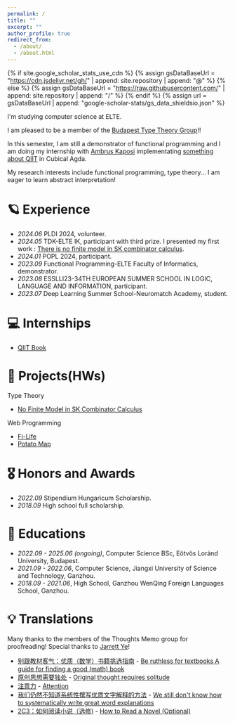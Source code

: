 ```yaml
---
permalink: /
title: ""
excerpt: ""
author_profile: true
redirect_from: 
  - /about/
  - /about.html
---
```


{% if site.google_scholar_stats_use_cdn %}
{% assign gsDataBaseUrl = "https://cdn.jsdelivr.net/gh/" | append: site.repository | append: "@" %}
{% else %}
{% assign gsDataBaseUrl = "https://raw.githubusercontent.com/" | append: site.repository | append: "/" %}
{% endif %}
{% assign url = gsDataBaseUrl | append: "google-scholar-stats/gs_data_shieldsio.json" %}

<span class='anchor' id='about-me'></span>

I'm studying computer science at ELTE. 

I am pleased to be a member of the [Budapest Type Theory Group](https://bitbucket.org/akaposi/tipuselmelet/src/master/)!!

In this semester, I am still a demonstrator of functional programming and I am doing my internship with [Ambrus Kaposi](https://akaposi.github.io/) implementating [something about QIIT](https://github.com/akaposi/langs) in Cubical Agda.

My research interests include functional programming, type theory... I am eager to learn abstract interpretation!


# 🪐 Experience
- *2024.06* PLDI 2024, volunteer.
- *2024.05* TDK-ELTE IK, participant with third prize. I presented my first work : [There is no finite model in SK combinator calculus]().
- *2024.01* POPL 2024, participant.
- *2023.09* Functional Programming-ELTE Faculty of Informatics, demonstrator. 
- *2023.08* ESSLLI23-34TH EUROPEAN SUMMER SCHOOL IN LOGIC, LANGUAGE AND INFORMATION, participant. 
- *2023.07* Deep Learning Summer School-Neuromatch Academy, student.


# 💻 Internships
- [QIIT Book](https://github.com/akaposi/langs)
  
# 👾 Projects(HWs)
Type Theory
- [No Finite Model in SK Combinator Calculus](https://github.com/akaposi/langs/blob/main/untyped-sk/NoFiniteModel.agda)

Web Programming
- [Fi-Life](https://people.inf.elte.hu/s5owd3/Fi-Life/index.html)
- [Potato Map](https://people.inf.elte.hu/s5owd3/Potato-Map/game.html)

# 🎖 Honors and Awards
- *2022.09* Stipendium Hungaricum Scholarship. 
- *2018.09* High school full scholarship. 

# 📖 Educations
- *2022.09 - 2025.06 (ongoing)*, Computer Science BSc, Eötvös Loránd University, Budapest.
- *2021.09 - 2022.06*, Computer Science, Jiangxi University of Science and Technology, Ganzhou.
- *2018.09 - 2021.06*, High School, Ganzhou WenQing Foreign Languages School, Ganzhou. 

# 💡 Translations
Many thanks to the members of the Thoughts Memo group for proofreading! Special thanks to [Jarrett Ye](https://github.com/L-M-Sherlock)!
- [别跟教材客气：优质（数学）书籍挑选指南](https://zhuanlan.zhihu.com/p/619764249) - [Be ruthless for textbooks A guide for finding a good (math) book](https://docs.google.com/document/d/e/2PACX-1vTkqKg5IxCmPbw7JqnAWxoypaYNFH3XJd4UgYw4PufP09zzzW6j3v-CYXZkpD83sVrzygvg7gLbjM_Q/pub)
- [原创思想需要独处](https://zhuanlan.zhihu.com/p/621750727) - [Original thought requires solitude](https://notes.andymatuschak.org/zPLYeEZ1gQRNMFeuBQt6Gmo)
- [注意力](https://zhuanlan.zhihu.com/p/650257646) - [Attention](https://supermemo.guru/wiki/Attention)
- [我们仍然不知道系统性撰写优质文字解释的方法](https://zhuanlan.zhihu.com/p/657707474) - [We still don't know how to systematically write great word explanations](https://wiki.issarice.com/wiki/We_still_don%27t_know_how_to_systematically_write_great_word_explanations)
- [2C3：如何阅读小说（选修)](https://zhuanlan.zhihu.com/p/665212298) - [How to Read a Novel (Optional)](https://refold.la/roadmap/stage-2/c/how-to-read-a-novel)

